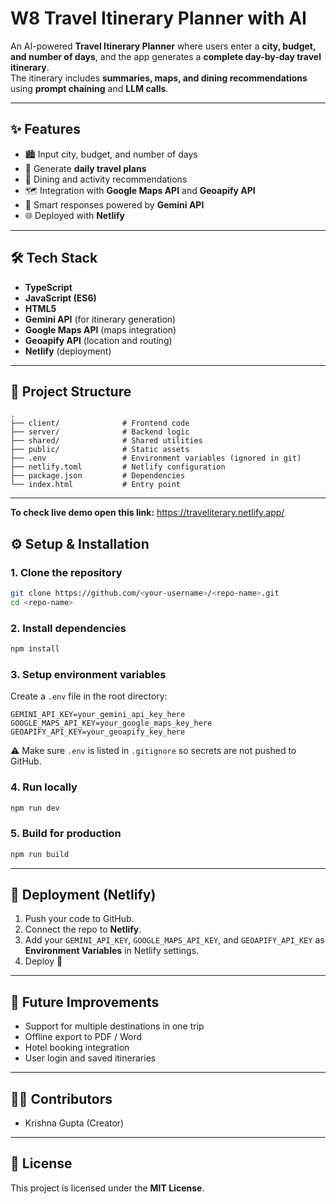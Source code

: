 # W8 Travel Itinerary Planner with AI

An AI-powered **Travel Itinerary Planner** where users enter a **city, budget, and number of days**, and the app generates a **complete day-by-day travel itinerary**.  
The itinerary includes **summaries, maps, and dining recommendations** using **prompt chaining** and **LLM calls**.

---

## ✨ Features
- 🏙️ Input city, budget, and number of days
- 📅 Generate **daily travel plans**
- 🍴 Dining and activity recommendations
- 🗺️ Integration with **Google Maps API** and **Geoapify API**
- 🤖 Smart responses powered by **Gemini API**
- 🌐 Deployed with **Netlify**

---

## 🛠️ Tech Stack
- **TypeScript**
- **JavaScript (ES6)**
- **HTML5**
- **Gemini API** (for itinerary generation)
- **Google Maps API** (maps integration)
- **Geoapify API** (location and routing)
- **Netlify** (deployment)

---

## 📂 Project Structure
```
.
├── client/              # Frontend code
├── server/              # Backend logic
├── shared/              # Shared utilities
├── public/              # Static assets
├── .env                 # Environment variables (ignored in git)
├── netlify.toml         # Netlify configuration
├── package.json         # Dependencies
└── index.html           # Entry point
```

---
**To check live demo open this link:** https://traveliterary.netlify.app/

## ⚙️ Setup & Installation

### 1. Clone the repository
```bash
git clone https://github.com/<your-username>/<repo-name>.git
cd <repo-name>
```

### 2. Install dependencies
```bash
npm install
```

### 3. Setup environment variables
Create a `.env` file in the root directory:
```env
GEMINI_API_KEY=your_gemini_api_key_here
GOOGLE_MAPS_API_KEY=your_google_maps_key_here
GEOAPIFY_API_KEY=your_geoapify_key_here
```

⚠️ Make sure `.env` is listed in `.gitignore` so secrets are not pushed to GitHub.

### 4. Run locally
```bash
npm run dev
```

### 5. Build for production
```bash
npm run build
```

---

## 🚀 Deployment (Netlify)
1. Push your code to GitHub.
2. Connect the repo to **Netlify**.
3. Add your `GEMINI_API_KEY`, `GOOGLE_MAPS_API_KEY`, and `GEOAPIFY_API_KEY` as **Environment Variables** in Netlify settings.
4. Deploy 🎉

---

## 📌 Future Improvements
- Support for multiple destinations in one trip
- Offline export to PDF / Word
- Hotel booking integration
- User login and saved itineraries

---

## 🧑‍💻 Contributors
- Krishna Gupta (Creator)

---

## 📜 License
This project is licensed under the **MIT License**.
